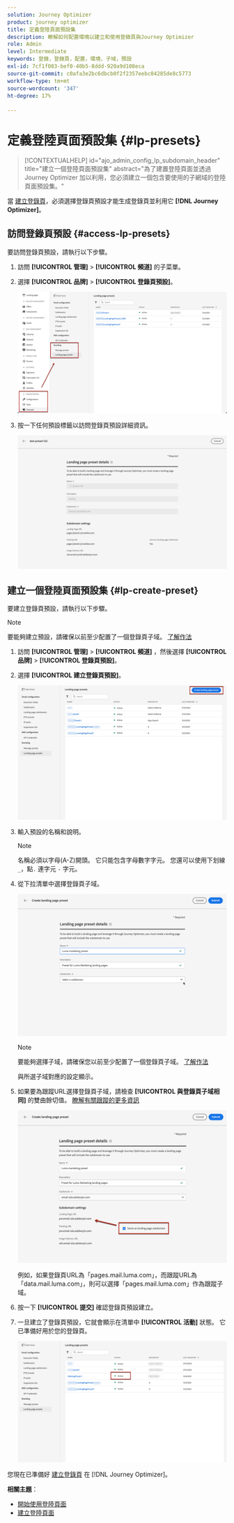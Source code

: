 ```yaml
---
solution: Journey Optimizer
product: journey optimizer
title: 定義登陸頁面預設集
description: 瞭解如何配置環境以建立和使用登錄頁與Journey Optimizer
role: Admin
level: Intermediate
keywords: 登錄，登錄頁，配置，環境，子域，預設
exl-id: 7cf1f083-bef0-40b5-8ddd-920a9d108eca
source-git-commit: c0afa3e2bc6dbcb0f2f2357eebc04285de8c5773
workflow-type: tm+mt
source-wordcount: '347'
ht-degree: 17%

---
```


# 定義登陸頁面預設集 {#lp-presets}

>[!CONTEXTUALHELP]
>id="ajo_admin_config_lp_subdomain_header"
>title="建立一個登陸頁面預設集"
>abstract="為了建置登陸頁面並透過 Journey Optimizer 加以利用，您必須建立一個包含要使用的子網域的登陸頁面預設集。"

當 [建立登錄頁](../landing-pages/create-lp.md#create-a-lp)，必須選擇登錄頁預設才能生成登錄頁並利用它 **[!DNL Journey Optimizer]**。

## 訪問登錄頁預設 {#access-lp-presets}

要訪問登錄頁預設，請執行以下步驟。

1. 訪問 **[!UICONTROL 管理]** > **[!UICONTROL 頻道]** 的子菜單。

1. 選擇 **[!UICONTROL 品牌]** > **[!UICONTROL 登錄頁預設]**。

   ![](assets/lp_presets-access.png)

1. 按一下任何預設標籤以訪問登錄頁預設詳細資訊。

   ![](assets/lp_preset-details.png)

## 建立一個登陸頁面預設集 {#lp-create-preset}

要建立登錄頁預設，請執行以下步驟。

>[!NOTE]
>
>要能夠建立預設，請確保以前至少配置了一個登錄頁子域。 [了解作法](lp-subdomains.md)

1. 訪問 **[!UICONTROL 管理]** > **[!UICONTROL 頻道]** ，然後選擇 **[!UICONTROL 品牌]** > **[!UICONTROL 登錄頁預設]**。

1. 選擇 **[!UICONTROL 建立登錄頁預設]**。

   ![](assets/lp_create-preset-temp.png)

1. 輸入預設的名稱和說明。

   >[!NOTE]
   >
   > 名稱必須以字母(A-Z)開頭。 它只能包含字母數字字元。 您還可以使用下划線 `_`，點`.` 連字元 `-` 字元。

1. 從下拉清單中選擇登錄頁子域。

   ![](assets/lp_preset-subdomain.png)

   >[!NOTE]
   >
   >要能夠選擇子域，請確保您以前至少配置了一個登錄頁子域。 [了解作法](#lp-subdomains)

   與所選子域對應的設定顯示。

1. 如果要為跟蹤URL選擇登錄頁子域，請檢查 **[!UICONTROL 與登錄頁子域相同]** 的雙曲餘切值。 [瞭解有關跟蹤的更多資訊](../email/message-tracking.md)

   ![](assets/lp_preset-subdomain-settings-same.png)

   例如，如果登錄頁URL為「pages.mail.luma.com」，而跟蹤URL為「data.mail.luma.com」，則可以選擇「pages.mail.luma.com」作為跟蹤子域。

1. 按一下 **[!UICONTROL 提交]** 確認登錄頁預設建立。 <!--You can also save the preset as draft and resume its configuration later on.-->

   <!--![](assets/lp_preset-subdomain-settings-submit.png)-->

1. 一旦建立了登錄頁預設，它就會顯示在清單中 **[!UICONTROL 活動]** 狀態。 它已準備好用於您的登錄頁。

   ![](assets/lp-preset-active-temp.png)

您現在已準備好 [建立登錄頁](../landing-pages/create-lp.md) 在 [!DNL Journey Optimizer]。
<!--
>[!NOTE]
>
>Learn how to create channel surfaces for push notifications and emails in [this section](channel-surfaces.md).-->

**相關主題**：

* [開始使用登陸頁面](../landing-pages/get-started-lp.md)
* [建立登陸頁面](../landing-pages/create-lp.md#create-a-lp)
